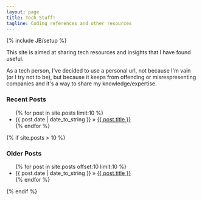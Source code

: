 ```yaml
---
layout: page
title: Tech Stuff!
tagline: Coding references and other resources
---
```


{% include JB/setup %}

This site is aimed at sharing tech resources and insights that I have found useful. 

As a tech person, I've decided to use a personal url, not because I'm vain (or I try not to be), but because it keeps from offending or misrespresenting companies and it's a way to share my knowledge/expertise.
    
### Recent Posts
<ul class="posts">
  {% for post in site.posts limit:10 %}
    <li><span>{{ post.date | date_to_string }}</span> &raquo; <a href="{{ BASE_PATH }}{{ post.url }}">{{ post.title }}</a></li>
  {% endfor %}
</ul>

{% if site.posts > 10 %}
### Older Posts
<ul class="posts">
  {% for post in site.posts offset:10 limit:10 %}
    <li><span>{{ post.date | date_to_string }}</span> &raquo; <a href="{{ BASE_PATH }}{{ post.url }}">{{ post.title }}</a></li>
  {% endfor %}
</ul>
{% endif %}



